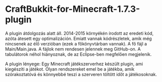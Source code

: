 # CraftBukkit-for-Minecraft-1.7.3-plugin

A plugin átdolgozás alatt áll. 2014-2015 környékén írodott az eredeti kód, azóta átesett egy optimalizáción. Emiatt vannak kódrészletek, amik még nincsenek az élő verzióban (ezek a főkönyvtárban vannak).
A fő fájl a Main/Main.java. A fájlok nem rendesen jelennek meg GitHub-on. A tabulátorok néhol hiányoznak, de az Eclipse-ben megfelően megjelenik.

A plugin lényege:
Egy Minecraft játékszerverhez készült plugin, ami kiegészíti a játékot. Olyan rendszereket emel be a játékba, amik szórakoztatóvá és
könnyebbé teszi a szerveren töltött időt a játékosoknak.

